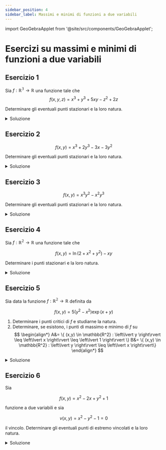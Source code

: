 ```yaml
---
sidebar_position: 4
sidebar_label: Massimi e minimi di funzioni a due variabili
---
```


import GeoGebraApplet from '@site/src/components/GeoGebraApplet';




# Esercizi su massimi e minimi di funzioni a due variabili

## Esercizio 1
Sia $f: \mathbb{R^3} \to \mathbb{R}$ una funzione tale che
$$
f(x,y,z) = x^3 + y^3 + 5xy - z^2 + 2z
$$

Determinare gli eventuali punti stazionari e la loro natura.

<details>
<summary>Soluzione</summary>

Osserviamo che $f$ è una funzione polinomiale, quindi è continua e differenziabile su tutto $\mathbb{R}^3$.

#### Derivate parziali
Calcoliamo le derivate parziali di $f$:

$$
\begin{align*}
    \partial_x f &= 3x^2 + 5y\\
    \partial_y f &= 3y^2 + 5x\\
    \partial_z f &= -2z + 2
\end{align*}
$$

#### Punti stazionari
Affinche un punto $(x, y, z)$ sia stazionario, le derivate parziali devono annullarsi:

$
\begin{cases}
    3x^2 + 5y = 0\\
    3y^2 + 5x = 0\\
    -2z + 2 = 0
\end{cases}
\to
\begin{cases}
    y = - \frac{3x^2}{5}\\
    3y^2 + 5x = 0\\
    z=1
\end{cases}
$

Sostituiamo $y$ nella seconda equazione:

$$
\begin{align*}
    0 &= 3 \big(-\frac{3x^2}{5}\big)^2 + 5x\\
    &= \frac{27}{25}x^4 + 5x\\
    &= x\bigg(\frac{27}{25}x^3 + 5\bigg)
\end{align*}
$$

che ha come soluzioni $x = 0$ e $x = -\sqrt[3]{\frac{125}{27}} = - \frac{5}{3}$.

Andando a sostituire i valori di $x$ trovati nel sistema troviamo $(0,0,1)$ e $(-\frac{5}{3}, -\frac{5}{3}, 1)$,
che sono i punti stazionari della funzione.

#### Determinazione della natura dei punti
Andiamo a studiare la matrice hessiana di $f$, ricordando che

$$
\begin{align*}
    \partial_x f &= 3x^2 + 5y\\
    \partial_y f &= 3y^2 + 5x\\
    \partial_z f &= -2z + 2
\end{align*}
$$

sono le derivate di $f$. Si ha quindi:

$$
H f(x,y,z)= 
\begin{pmatrix}
    6x & 5 & 0\\
    5 & 6y & 0\\
    0 & 0 & -2
\end{pmatrix}
$$

Andiamo quindi a valutarla nel punto $(0,0,1)$:
$$
H f(0,0,1) =
\begin{pmatrix}
    0 & 5 & 0\\
    5 & 0 & 0\\
    0 & 0 & -2
\end{pmatrix}
$$

Troviamo ora i suoi autovalori:

$
\det(H f(0,0,1) - \lambda I) = 
\det\begin{pmatrix}
    -\lambda & 5 & 0\\
    5 & -\lambda & 0\\
    0 & 0 & -2 -\lambda
\end{pmatrix}
= 0
$

Da qui si ottiene il polinomio caratteristico:

$$
(-2-\lambda)(\lambda^2 - 25) = 0
$$

che ha come radici $\lambda_1 = -2$, $\lambda_2 = 5$ e $\lambda_3 = -5$.

la matrice hessiana è indefinita, poichè ha autovalori di segno diverso, diversi da zero, dunque il punto $(0,0,1)$ è un punto di sella.

Andiamo ora a valutare la matrice nel punto $(-\frac{5}{3}, -\frac{5}{3}, 1)$:
$$
H f(-\frac{5}{3}, -\frac{5}{3}, 1) =
\begin{pmatrix}
    -10 & 5 & 0\\
    5 & -10 & 0\\
    0 & 0 & -2
\end{pmatrix}
$$

Troviamo ora i suoi autovalori:

$
\det(H f(0,0,1) - \lambda I) = 
\det\begin{pmatrix}
    -10-\lambda & 5 & 0\\
    5 & -10-\lambda & 0\\
    0 & 0 & -2 -\lambda
\end{pmatrix}
= 0
$

Da qui si ottiene il polinomio caratteristico:

$$
(-2-\lambda)((-15-\lambda)^2 - 25) = 0\\
(-2-\lambda)(\lambda^2 + 20\lambda + 75) = 0 
$$

che ha come radici $\lambda_1 = -2$, $\lambda_2 = -5$ e $\lambda_3 = -15$.

la matrice hessiana è definita negativa, poichè ha tutti e tre gli autovalori di segno negativo, dunque il punto $(-\frac{5}{3}, -\frac{5}{3}, 1)$ è un punto di massimo locale.
</details>

## Esercizio 2

$$
f(x,y) = x^3 + 2y^3 - 3x - 3y^2
$$

Determinare gli eventuali punti stazionari e la loro natura.

<details>
<summary>Soluzione</summary>


#### Insieme di definizione
La funzione $f$ è definita su tutto $\mathbb{R}^2$.

#### Calcolo dei punti stazionari
Procediamo a determinare i punti stazionari annullando il gradiente di $f$:

$$\nabla f(x,y)= (f'_x,f'_y)=0$$

Bisogna dunque risolvere il sistema:

$
\begin{cases}
f'_x = 3x^2 - 3 = 0\\
f'_y = 6y^2 -6y = 0
\end{cases}
\to
\begin{cases}
(x+1)(x-1) = 0\\
y(y-1) = 0
\end{cases}
$

Otteniamo i punti stazionari $A = (-1,0)$, $B = (-1,1)$, $C = (1,0)$ e $D = (1,1)$ soluzioni del sistema.

#### Determinazione della natura dei punti
Scriviamo la matrice hessiana di $f$:

$$
H (x,y) = \begin{pmatrix}
    6x & 0\\
    0 & 12y - 6
\end{pmatrix}
$$

valutiamo la matrice nei vari punti stazionari:

- $A$:  $\left\lvert H(-1,0) \right\rvert = \left\lvert \begin{matrix} \textcolor{red}{-6} & 0 \\ 0 & -6 \end{matrix} \right\rvert \gt 0$ punto di massimo relativo
- $B$:  $\left\lvert H(-1,1) \right\rvert = \left\lvert \begin{matrix} \textcolor{red}{-6} & 0 \\ 0 & 6 \end{matrix} \right\rvert \lt 0$ punto di sella
- $C$:  $\left\lvert H(1,0) \right\rvert = \left\lvert \begin{matrix} 6 & 0 \\ 0 & -6 \end{matrix} \right\rvert \lt 0$ punto di sella
- $D$:  $\left\lvert H(1,1) \right\rvert = \left\lvert \begin{matrix} \textcolor{red}{6} & 0 \\ 0 & 6 \end{matrix} \right\rvert \gt 0$ punto di minimo relativo

Abbiamo utilizzato il criterio di Sylvester, che dice che:

- La matrice è **definita positiva** se tutti i minori principali (determinanti delle sotto-matrici principali) sono **positivi**.
- La matrice è **definita negativa** se i minori principali hanno segni alternati: il primo è **negativo**, il secondo è **positivo**, il terzo è **negativo**, e così via.
- La matrice è **indefinita** se uno o più minori principali hanno segni differenti (cioè, non tutti positivi o non alternati secondo il criterio per le matrici definite negative).
- La matrice è **semidefinita** (positiva o negativa) se i minori principali sono tutti non negativi o tutti non positivi, ma almeno uno è uguale a zero.

I minori principali si ottengono calcolando i determinanti delle sotto-matrici ottenute prendendo le prime $k \times k$ righe e colonne della matrice Hessiana, per $k = 1, 2, \dots, n$, dove $n$ è la dimensione della matrice.

</details>


## Esercizio 3

$$
f(x,y) = x^3y^2 - x^2y^3
$$

Determinare gli eventuali punti stazionari e la loro natura.

<details>
<summary>Soluzione</summary>
<GeoGebraApplet id="applet-2" filename="es2.ggb" />

#### Insieme di definizione
La funzione $f$ è definita su tutto $\mathbb{R}^2$.

#### Calcolo dei punti stazionari
Procediamo a determinare i punti stazionari annullando il gradiente di $f$:

$$\nabla f(x,y)= (f'_x,f'_y)=0$$

Bisogna dunque risolvere il sistema:

$
\begin{cases}
f'_x = 3x^2y^2 - 2xy^3 = 0\\
f'_y = 2x^3y - 3x^2y^2 = 0
\end{cases}
\to
\begin{cases}
xy^2(3x-2y) = 0\\
x^2y(2x-3y) = 0
\end{cases}
$

Si nota che tutti i punti del tipo $(0,y)$ e $(x,0)$ sono punti stazionari. 
Inoltre, risolvendo il sistema si ottiene il punto $A = (0,0)$ che già appartiene
ai due luoghi geometrici.

#### Determinazione della natura dei punti
Scriviamo la matrice hessiana di $f$:

$$
H (x,y) = \begin{pmatrix}
    6xy^2 - 2y^3 & 6x^2y - 6xy^2\\
    6x^2y - 6xy^2 & 2x^3 - 6x^2y
\end{pmatrix}
$$

valutiamo la matrice nei vari punti stazionari:

- $(0,y)$:  $\left\lvert H(0,y) \right\rvert = \left\lvert \begin{matrix} -2y^3 & 0\\ 0 & 0 \end{matrix} \right\rvert = 0$ 
- $(x,0)$:  $\left\lvert H(x,0) \right\rvert = \left\lvert \begin{matrix}  0 & 0 \\ 0 & 2x^3 \end{matrix} \right\rvert = 0$ 

La matrice è semidefinita in entrambi i casi, quindi non ci torna utile.

#### Linee di livello zero
Iniziamo fattorizzando la funzione:

$f(x,y) = x^3y^2 - x^2y^3 = x^2y^2(x-y) \gt 0$

le linee di livello zero, ovvero tutti i punti del piano dove la funzione assume il valore $0$, risultano:
- $x = 0$
- $y = 0$
- $x = y$

Dal punto precedente, sappiamo che i punti $(0,y)$ e $(x,0)$ sono punti stazionari, e inoltre sono i generici punti appartenenti alle linee di livello zero, $y = 0$ e $x = 0$.
Sappiamo inoltre che la funzione è positiva per $x-y \gt 0,  x \gt y$, ovvero a destra della retta $x = y$ bisettrice del primo e terzo quadrante.

Da queste considerazioni possiamo concludere che tutti i punti delle linee di livello zero a destra della retta $x=y$ sono punti di minimo relativo, infatti
sono punti stazionari e sono punti dove la funzione ha valore $0$ che è invece positiva nello spazio attorno, ovvero

$A= \{ (x,y) | x=0 \land y \lt 0 \} \cup \{ (x,y) | y=0 \land x \gt 0 \}$ è il luogo geometrico dei punti di minimo relativo.

Analogamente, tutti i punti delle linee di livello zero a sinistra della retta $x=y$ sono punti di massimo relativo, ovvero

$B= \{ (x,y) | x=0 \land y \gt 0 \} \cup \{ (x,y) | y=0 \land x \lt 0 \}$ è il luogo geometrico dei punti di massimo relativo.
 
Nell'origine, invece, la funzione assume valore $0$, e sappiamo essere un punto stazionario, e non essendo nè di massimo nè di minimo, è un punto di sella.

</details>


## Esercizio 4

Sia $f: \mathbb{R^2} \to \mathbb{R}$ una funzione tale che

$$
f(x,y) = \ln(2 + x^2 + y^2) -xy
$$

Determinare i punti stazionari e la loro natura.

<details>
<summary>Soluzione</summary>
#### Continuità
La funzione è continua e differenziabile su tutto $\mathbb{R}^2$ perchè somma e composizione di funzioni continue e differenziabili,
infatti l'argomento del logaritmo $2 + x^2 + y^2 \gt 0 \; \forall x,y \in \mathbb{R^2}$. 

#### Derivate parziali
Calcoliamo le derivate parziali di $f$:

$$
\begin{align*}
\partial_x f(x,y) &= \frac{2x}{2 + x^2 + y^2} -y\\
\partial_x f(x,y) &= \frac{2y}{2 + x^2 + y^2} -x
\end{align*}
$$

#### Punti stazionari
Affinche un punto $(x, y)$ sia stazionario, le derivate parziali devono annullarsi:

$
\begin{cases}
    \frac{2x}{2 + x^2 + y^2} -y = 0\\
    \frac{2y}{2 + x^2 + y^2} -x = 0
\end{cases}
\to
\begin{cases}
    2x = y(2 + x^2 + y^2) \\
    2y=x(2 + x^2 + y^2)
\end{cases}
$

Osserviamo che se $x=0$ allora anche $y=0$, e viceversa, dunque il punto $(0,0)$ è stazionario.

Consideriamo ora $x,y \neq 0$, possiamo quindi dividere la prima equazione per $y$ e la seconda per $x$, si ottiene:

$$
\begin{cases}
    \frac{2x}{y} = 2 + x^2 + y^2 \\
    \frac{2y}{x} = 2 + x^2 + y^2
\end{cases}
$$

ovvero $2x^2 = 2y^2$ da cui $x = \pm y$. Consideriamo i due casi:

$$
\begin{cases}
    x=y \\
    \frac{2y}{y} = 2 + 2y^2
\end{cases}
\to
\begin{cases}
    x=y \\
    2y^2 = 0
\end{cases}
$$

che ha come unica soluzione $x=y=0$, già trovato in precedenza e, inoltre, in disaccordo con l'ipotesi $x,y \neq 0$.

$$
\begin{cases}
    x=-y \\
    -\frac{2y}{y} = 2 + 2y^2 
\end{cases}
\to
\begin{cases}
    x=-y \\
    x^2 + 2 = 0 
\end{cases}
$$

che non ha soluzioni reali, dunque il punto $(0,0)$ è l'unico punto stazionario della funzione.

#### Determinazione della natura del punto stazionario
Ricordando le derivate parziali
$$
\begin{align*}
\partial_x f(x,y) &= \frac{2x}{2 + x^2 + y^2} -y\\
\partial_x f(x,y) &= \frac{2y}{2 + x^2 + y^2} -x
\end{align*}
$$

calcolando la matrice hessiana nell'origine si ottiene:

$$
H f(0,0)= 
\begin{pmatrix}
    1 & -1\\
    -1 & 1
\end{pmatrix}
$$

Che ha determinante $1 - 1 = 0$, ed è quindi indefinita, non possiamo perciò determinare la natura del punto stazionario con la matrice hessiana.

Andiamo allora a valutare la natura del punto in alcune restrizioni, sperando di poter dimostrare così che è un punto di sella. Consideriamo
la retta, passante per l'origine, $d_1 = \{(t,t):t \in \mathbb{R}\}$. La funzione, lungo questa restrizione, è

$$
\begin{align*}
    f_1(t) &= f(t,t)= \ln(2+2t^2)-t^2\\
    f'_1(t) &= \frac{4t}{2+2t^2} - 2t\\
    &= 2t\bigg(\frac{2}{2+2t^2}-1\bigg)\\
    &= 2t\frac{2-2-2t^2}{2+2t^2}\\
    &= \frac{-4t^3}{2+2t^2}
\end{align*}
$$ 

Studiando il segno della derivata, si nota che $f'_1(t) \gt 0 \; \forall t \lt 0$ e $f'_1(t) \lt 0 \; \forall t \gt 0$, ovvero la funzione $f(t)$ è crescente per $t \lt 0$ e decrescente $t \gt 0$.
Nella restrizione $d_1$ la funzione ha un massimo relativo in $(0,0)$.

Consideriamo ora la retta $d_2 = \{(t,-t):t \in \mathbb{R}\}$. La funzione, lungo questa restrizione, è:

$$
\begin{align*}
    f_2(t) &= f(t,-t)= \ln(2+2t^2) + t^2\\
    f'_1(t) &= \frac{4t}{2+2t^2} + 2t\\
    &= 2t\bigg(\frac{2}{2+2t^2}+1\bigg)
\end{align*}
$$ 

Studiando il segno della derivata, si nota che, al contrario, la funzione $f(t)$ è decrescente per $t \lt 0$ e crescente $t \gt 0$.
Nella restrizione $d_2$ la funzione ha un minimo relativo in $(0,0)$.

Se ne deduce quindi che, in generale, il punto $(0,0)$ è un punto di sella.

In questa rappresentazione grafica sono evidenziate le due restrizioni 
<GeoGebraApplet id="applet-4" filename="es4.ggb" />
</details>



## Esercizio 5
Sia data la funzione $f: \mathbb{R^2} \to \mathbb{R}$ definita da

$$
f(x,y) = 5(y^2 -x^2)\exp(x+y)
$$

1. Determinare i punti critici di $f$ e studiarne la natura.
2. Determinare, se esistono, i punti di massimo e minimo di $f$ su
$$
\begin{align*}
    A&= \{ (x,y) \in \mathbb{R^2} : \left\lvert y \right\rvert \leq \left\lvert x \right\rvert \leq \left\lvert 1 \right\rvert \}
    B&= \{ (x,y) \in \mathbb{R^2} : \left\lvert y \right\rvert \leq \left\lvert x \right\rvert\}
\end{align*}
$$

<details>
<summary>Soluzione</summary>
#### Continuità
La funzione è continua e differenziabile su tutto $\mathbb{R}^2$ perchè somma e composizione di funzioni continue e differenziabili.

#### Primo punto
Determiniamo innanzitutto il gradiente $\nabla f(x,y) = (\partial_x f(x,y),\partial_y f(x,y))$ della funzione:

$\partial_x f(x,y) = -10x\exp(x+y) + 5(y^2 - x^2)\exp(x+y)$

$\partial_y f(x,y) = 10y\exp(x+y) + 5(y^2 - x^2)\exp(x+y)$

Un punto $P$ è critico se vale $\nabla f(P) = 0$. Risolviamo il sistema:

$
\begin{cases}
    -10x\exp(x+y) + 5(y^2 - x^2)\exp(x+y)=0\\
    10y\exp(x+y) + 5(y^2 - x^2)\exp(x+y)=0
\end{cases}
$

Poichè $\exp(x+y) \neq 0 \; \forall x,y \in \mathbb{R}$, possiamo dividere entrambe le equazioni per $\exp(x+y)$ e otteniamo:

$
\begin{cases}
    -10x + 5(y^2 - x^2)=0\\
    10y + 5(y^2 - x^2)=0
\end{cases}
\to
\begin{cases}
    y^2 - x^2 =2x\\
    y^2 - x^2 =-2y
\end{cases}
\to
\begin{cases}
    y^2 - (-y)^2 =2(-y)\\
    x = -y
\end{cases}
\to
\begin{cases}
    y = 0\\
    x = -y
\end{cases}
$

Dunque l'unico punto critico è $P = (0,0)$.

Andiamo ora ad analizzare la natura del punto critico. Calcoliamo la matrice hessiana di $f$:

$
H f(x,y) = \begin{pmatrix}
    5e^{x+y}(y^2-x^2-4x-2) & 5e^{x+y}(y^2-x^2-2x+2y)\\
    5e^{x+y}(y^2-x^2-2x+2y) & 5e^{x+y}(y^2-x^2+4y+2)
\end{pmatrix}
$

valutiamo la matrice nel punto critico:

$$
H f(0,0) = 
\begin{pmatrix}
    -10 & 0\\
    0 & 10
\end{pmatrix}
$$

In quanto matrice diagonale, i suoi autovalori sono $-10$ e $10$, discordi ed
entrambi diversi da zero, dunque la matrice è indefinita e il punto critico 
è perciò un punto di sella.

#### Secondo punto
Valutiamo la restrizione in $A= \{ (x,y) \in \mathbb{R^2} : \left\lvert y \right\rvert \leq \left\lvert x \right\rvert \leq \left\lvert 1 \right\rvert \}$.

Iniziamo valutando l'esistenza di massimi e minimi nell'insieme. Osserviamo che:
- $A$ è un insieme chiuso, ovvero $\partial A \subset A$
- $A$ è un insieme limitato, $\left\lvert x \right\rvert \leq 1 \land \left\lvert y \right\rvert \leq 1$
- $f$ è continua su $A$

soddisfa le ipotesi del teorema di Weierstrass, dunque esistono $\max_A f$ e $\min_A f$.

continua...
</details>


















## Esercizio 6
Sia

$$
f(x,y) = x^2 - 2x + y^2 +1
$$

funzione a due variabili e sia 

$$
v(x,y)=x^2-y^2-1=0
$$

il vincolo. Determinare gli eventuali punti di estremo vincolati e la loro natura.

<details>
<summary>Soluzione</summary>

#### Insieme di definizione
La funzione $f$ è definita su tutto $\mathbb{R}^2$.

#### Calcolo della Lagrangiana
$F(x,y,\lambda) =x^2 - 2x + y^2 +1 - \lambda(x^2-y^2-1)$

$F'_x = 2x - 2\lambda x$

$F'_y = 2y - 2\lambda y$

$F'_\lambda = x^2 - y^2 - 1$

le annulliamo e risolviamo il sistema:
$
\begin{cases}
2x -2 + 2\lambda x = 0\\
2y - 2\lambda y = 0\\
x^2 - y^2 - 1 = 0
\end{cases}
\to
\begin{cases}
x + \lambda x -1 =0\\
y(1-\lambda) = 0\\
x^2 - y^2 - 1 = 0
\end{cases}
$

CONTINUA...  
</details>


